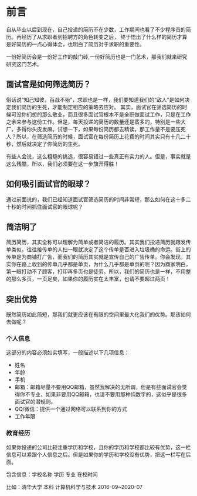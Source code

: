 # 前言
自从毕业以后到现在，自己投递的简历不在少数，工作期间也看了不少程序员的简历。再经历了从求职者到招聘方的角色转变之后， 终于悟出了什么样的简历才算是好简历的一点心得体会，也明白了简历对于求职的重要性。

一份好简历会是一份好工作的敲门砖,一份好简历也是一门艺术，那我们就来研究研究这门艺术。
## 面试官是如何筛选简历？
俗话说“知己知彼，百战不殆”，求职也是一样，我们要知道我们的“敌人”是如何决定我们简历的生死，才能制定相应的策略去应对。
其实，面试官在筛选简历的时候可没你们想的那么敬业，而且很多面试官根本不是全职做面试工作，只是在工作之余来参与这份工作。但是，每天投递的简历的数量还是蛮多的，特别是一些大厂，多得你头皮发麻。试想一下，如果每份简历都去精读，那工作量不是要压死人？所以，在筛选简历的时候，面试官在每份简历上花费的时间其实只有十几二十秒，然后就决定了你简历的生死。

有些人会说，这么粗糙的挑选，很容易错过一些真正有实力的人。但是，事实就是这么残酷，所以，我们必须要在这一步旗开得胜！
## 如何吸引面试官的眼球？
通过前面说的，我们已经知道面试官筛选简历的时间非常短，那么如何在这十多二十秒的时间抓住面试官的眼球呢？
## 简洁明了
简历简历，其实全称可以理解为简单或者简洁的履历。其实我们投递简历就跟发传单类似，往往接传单的人扫一眼就决定了这个传单是否进入垃圾桶的命运。街上的传单是为商铺打广告，而我们的简历其实就是宣传自己的广告传单。你会发现，其实你在路上收到的传单几乎都是单页，为什么几乎都是单页的呢？因为商家明白，第一眼打动不了顾客，打印再多页也是徒劳。所以，我们的简历也是一样，不用整的那么多页，一页足矣，如果你的履历实在太丰富，也请不要超过两页！
## 突出优势
既然简历如此简短，那我们就更应该在有限的空间里最大化我们的优势。那该如何去做呢？

### 个人信息
这部分的内容必须如实填写，一般描述以下几项信息：
- 姓名
- 年龄
- 手机
- 邮箱：邮箱尽量不要用QQ邮箱，虽然我解决的无所谓，但是有些面试官会觉得你不专业，如果非要用QQ邮箱，也请不要用那种纯数字的，这似乎是很多面试官的潜规则。
- QQ/微信：提供一个通过网络可以联系到你的方式
- 工作年限
### 教育经历
如果你投递的公司比较注重学历和学校，且你的学历和学校都比较有优势，这一栏信息可以紧跟个人信息之后。但是如果你的学历和学校没有优势，把这一栏写在后面。

包含信息：学校名称 学历  专业  在校时间

比如：清华大学 本科  计算机科学与技术  2016-09~2020-07

